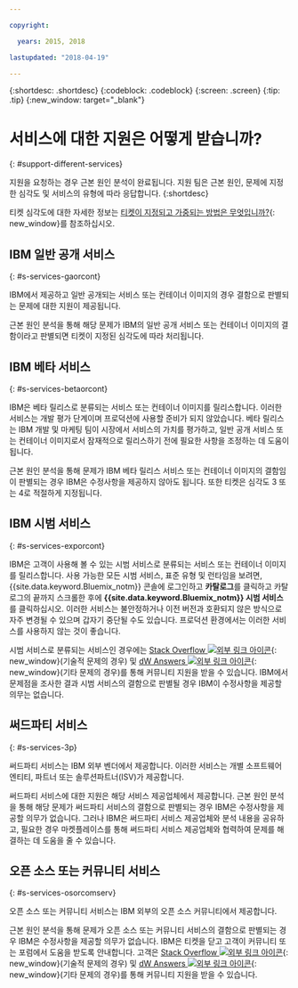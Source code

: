 ```yaml
---

copyright:

  years: 2015, 2018

lastupdated: "2018-04-19"

---
```


{:shortdesc: .shortdesc}
{:codeblock: .codeblock}
{:screen: .screen}
{:tip: .tip}
{:new_window: target="_blank"}


# 서비스에 대한 지원은 어떻게 받습니까?
{: #support-different-services}

지원을 요청하는 경우 근본 원인 분석이 완료됩니다. 지원 팀은 근본 원인, 문제에 지정한 심각도 및 서비스의 유형에 따라 응답합니다.
{:shortdesc}

티켓 심각도에 대한 자세한 정보는 [티켓이 지정되고 가중되는 방법은 무엇입니까?](/docs/get-support/ticketweight.html#support-ticket-severity){: new_window}를 참조하십시오.

## IBM 일반 공개 서비스
{: #s-services-gaorcont}

IBM에서 제공하고 일반 공개되는 서비스 또는 컨테이너 이미지의 경우 결함으로 판별되는 문제에 대한 지원이 제공됩니다.

근본 원인 분석을 통해 해당 문제가 IBM의 일반 공개 서비스 또는 컨테이너 이미지의 결함이라고 판별되면 티켓이 지정된 심각도에 따라 처리됩니다.

## IBM 베타 서비스
{: #s-services-betaorcont}

IBM은 베타 릴리스로 분류되는 서비스 또는 컨테이너 이미지를 릴리스합니다. 이러한 서비스는 개발 평가 단계이며 프로덕션에 사용할 준비가 되지 않았습니다. 베타 릴리스는 IBM 개발 및 마케팅 팀이 시장에서 서비스의 가치를 평가하고, 일반 공개 서비스 또는 컨테이너 이미지로서 잠재적으로 릴리스하기 전에 필요한 사항을 조정하는 데 도움이 됩니다.

근본 원인 분석을 통해 문제가 IBM 베타 릴리스 서비스 또는 컨테이너 이미지의 결함임이 판별되는 경우 IBM은 수정사항을 제공하지 않아도 됩니다. 또한 티켓은 심각도 3 또는 4로 적절하게 지정됩니다.

## IBM 시범 서비스
{: #s-services-exporcont}

IBM은 고객이 사용해 볼 수 있는 시범 서비스로 분류되는 서비스 또는 컨테이너 이미지를 릴리스합니다. 사용 가능한 모든 시범 서비스, 표준 유형 및 런타임을 보려면, {{site.data.keyword.Bluemix_notm}} 콘솔에 로그인하고 **카탈로그**를 클릭하고 카탈로그의 끝까지 스크롤한 후에 **{{site.data.keyword.Bluemix_notm}} 시범 서비스**를 클릭하십시오. 이러한 서비스는 불안정하거나 이전 버전과 호환되지 않은 방식으로 자주 변경될 수 있으며 갑자기 중단될 수도 있습니다. 프로덕션 환경에서는 이러한 서비스를 사용하지 않는 것이 좋습니다.

시범 서비스로 분류되는 서비스인 경우에는 [Stack Overflow ![외부 링크 아이콘](../icons/launch-glyph.svg "외부 링크 아이콘")](http://stackoverflow.com/questions/tagged/ibm-bluemix){: new_window}(기술적 문제의 경우) 및 [dW Answers ![외부 링크 아이콘](../icons/launch-glyph.svg "외부 링크 아이콘")](https://developer.ibm.com/answers/smart-spaces/12/bluemix.html){: new_window}(기타 문제의 경우)를 통해 커뮤니티 지원을 받을 수 있습니다. IBM에서 문제점을 조사한 결과 시범 서비스의 결함으로 판별될 경우 IBM이 수정사항을 제공할 의무는 없습니다.

## 써드파티 서비스
{: #s-services-3p}

써드파티 서비스는 IBM 외부 벤더에서 제공합니다. 이러한 서비스는 개별 소프트웨어 엔티티, 파트너 또는 솔루션파트너(ISV)가 제공합니다.

써드파티 서비스에 대한 지원은 해당 서비스 제공업체에서 제공합니다. 근본 원인 분석을 통해 해당 문제가 써드파티 서비스의 결함으로 판별되는 경우 IBM은 수정사항을 제공할 의무가 없습니다. 그러나 IBM은 써드파티 서비스 제공업체와 분석 내용을 공유하고, 필요한 경우 마켓플레이스를 통해 써드파티 서비스 제공업체와 협력하여 문제를 해결하는 데 도움을 줄 수 있습니다.

## 오픈 소스 또는 커뮤니티 서비스
{: #s-services-osorcomserv}

오픈 소스 또는 커뮤니티 서비스는 IBM 외부의 오픈 소스 커뮤니티에서 제공합니다.

근본 원인 분석을 통해 문제가 오픈 소스 또는 커뮤니티 서비스의 결함으로 판별되는 경우 IBM은 수정사항을 제공할 의무가 없습니다. IBM은 티켓을 닫고 고객이 커뮤니티 또는 포럼에서 도움을 받도록 안내합니다. 고객은 [Stack Overflow ![외부 링크 아이콘](../icons/launch-glyph.svg "외부 링크 아이콘")](http://stackoverflow.com/questions/tagged/ibm-bluemix){: new_window}(기술적 문제의 경우) 및 [dW Answers ![외부 링크 아이콘](../icons/launch-glyph.svg "외부 링크 아이콘")](https://developer.ibm.com/answers/smart-spaces/12/bluemix.html){: new_window}(기타 문제의 경우)를 통해 커뮤니티 지원을 받을 수 있습니다.
